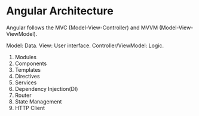 # Angular Architecture

Angular follows the MVC (Model-View-Controller) and MVVM (Model-View-ViewModel).

Model: Data.
View: User interface.
Controller/ViewModel: Logic.

1. Modules
2. Components
3. Templates
4. Directives
5. Services
6. Dependency Injection(DI)
7. Router
8. State Management
9. HTTP Client
